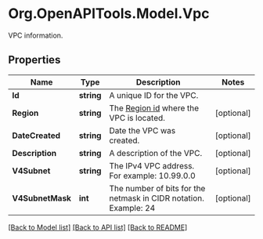 # Org.OpenAPITools.Model.Vpc
VPC information.

## Properties

Name | Type | Description | Notes
------------ | ------------- | ------------- | -------------
**Id** | **string** | A unique ID for the VPC. | 
**Region** | **string** | The [Region id](#operation/list-regions) where the VPC is located. | [optional] 
**DateCreated** | **string** | Date the VPC was created. | [optional] 
**Description** | **string** | A description of the VPC. | [optional] 
**V4Subnet** | **string** | The IPv4 VPC address. For example: 10.99.0.0 | [optional] 
**V4SubnetMask** | **int** | The number of bits for the netmask in CIDR notation. Example: 24 | [optional] 

[[Back to Model list]](../README.md#documentation-for-models) [[Back to API list]](../README.md#documentation-for-api-endpoints) [[Back to README]](../README.md)

